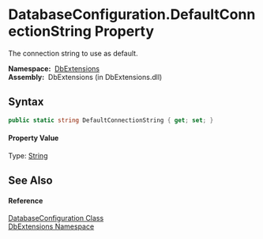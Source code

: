 DatabaseConfiguration.DefaultConnectionString Property
======================================================
  The connection string to use as default.

  **Namespace:**  [DbExtensions][1]  
  **Assembly:**  DbExtensions (in DbExtensions.dll)

Syntax
------

```csharp
public static string DefaultConnectionString { get; set; }
```

#### Property Value
Type: [String][2]

See Also
--------

#### Reference
[DatabaseConfiguration Class][3]  
[DbExtensions Namespace][1]  

[1]: ../README.md
[2]: http://msdn.microsoft.com/en-us/library/s1wwdcbf
[3]: README.md